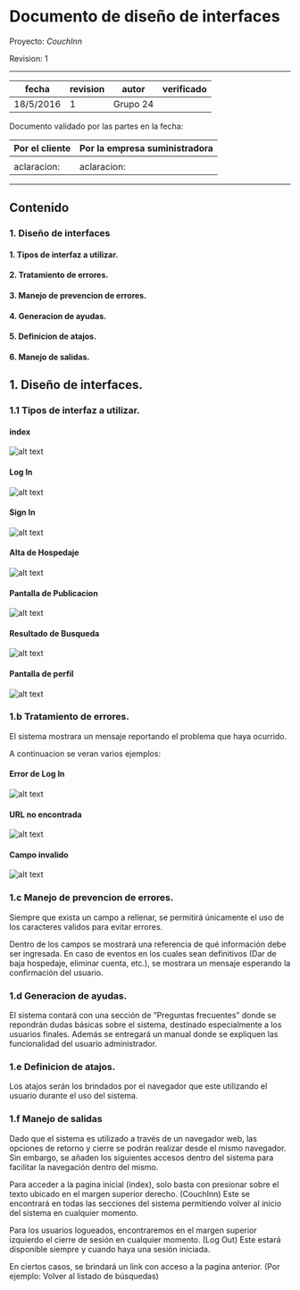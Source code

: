 # Documento de diseño de interfaces


Proyecto: *CouchInn*


Revision: 1


---

| fecha | revision | autor | verificado |
| --- | --- | --- | --- |
| 18/5/2016 | 1 | Grupo 24 |


Documento validado por las partes en la fecha:

| Por el cliente | Por la empresa suministradora |
| --- | --- |
|     |     |
|aclaracion: | aclaracion: |

---

## Contenido

### 1. Diseño de interfaces
####    1. Tipos de interfaz a utilizar.
####    2. Tratamiento de errores.
####    3. Manejo de prevencion de errores.
####    4. Generacion de ayudas.
####    5. Definicion de atajos.
####    6. Manejo de salidas.


## 1. Diseño de interfaces.

### 1.1 Tipos de interfaz a utilizar.

#### index

![alt text][index]


#### Log In
![alt text][login]


#### Sign In
![alt text][signin]

#### Alta de Hospedaje
![alt text][altahospedaje]

#### Pantalla de Publicacion
![alt text][publicacion]

#### Resultado de Busqueda
![alt text][busqueda]

#### Pantalla de perfil
![alt text][perfil]

### 1.b Tratamiento de errores.

El sistema mostrara un mensaje reportando el problema que haya ocurrido. 

A continuacion se veran varios ejemplos:

#### Error de Log In
![alt text][login_error]

#### URL no encontrada
![alt text][404error]

#### Campo invalido
![alt text][campo_invalido]


### 1.c Manejo de prevencion de errores.

Siempre que exista un campo a rellenar, se permitirá únicamente el uso de los caracteres
validos para evitar errores.

Dentro de los campos se mostrará una referencia de qué información debe ser ingresada.
En caso de eventos en los cuales sean definitivos (Dar de baja hospedaje, eliminar cuenta,
etc.), se mostrara un mensaje esperando la confirmación del usuario.


### 1.d Generacion de ayudas.

El sistema contará con una sección de “Preguntas frecuentes” donde se repondrán dudas
básicas sobre el sistema, destinado especialmente a los usuarios finales. Además se
entregará un manual donde se expliquen las funcionalidad del usuario administrador.


### 1.e Definicion de atajos.

Los atajos serán los brindados por el navegador que este utilizando el usuario durante el
uso del sistema.


### 1.f Manejo de salidas

Dado que el sistema es utilizado a través de un navegador web, las opciones de retorno y
cierre se podrán realizar desde el mismo navegador. Sin embargo, se añaden los siguientes
accesos dentro del sistema para facilitar la navegación dentro del mismo.


Para acceder a la pagina inicial (index), solo basta con presionar sobre el texto ubicado en
el margen superior derecho. (CouchInn) Este se encontrará en todas las secciones del
sistema permitiendo volver al inicio del sistema en cualquier momento.


Para los usuarios logueados, encontraremos en el margen superior izquierdo el cierre de
sesión en cualquier momento. (Log Out) Este estará disponible siempre y cuando haya una
sesión iniciada.


En ciertos casos, se brindará un link con acceso a la pagina anterior. (Por ejemplo: Volver al
listado de búsquedas)


[campo_invalido]: https://github.com/chudix/couchInn/tree/master/documentacion/img/campoinvalido.png "Campo invalido"
[404error]: https://github.com/chudix/couchInn/tree/master/documentacion/img/404.png "URL no encontrada"
[login_error]: https://github.com/chudix/couchInn/tree/master/documentacion/img/loginerror.png "Error de Log In "
[perfil]: https://github.com/chudix/couchInn/tree/master/documentacion/img/perfil.png "Pantalla de perfil "
[busqueda]: https://github.com/chudix/couchInn/tree/master/documentacion/img/busqueda.png "busqueda"
[publicacion]: https://github.com/chudix/couchInn/tree/master/documentacion/img/publicacion.png "Pantalla de publicacion"
[altahospedaje]: https://github.com/chudix/couchInn/tree/master/documentacion/img/altahospedaje.png "Alta de Hospadaje"
[signin]: https://github.com/chudix/couchInn/tree/master/documentacion/img/signin.png "Sign in"
[login]: https://github.com/chudix/couchInn/tree/master/documentacion/img/login.png "Log In"
[index]: https://github.com/chudix/couchInn/tree/master/documentacion/img/index.png "Index"
